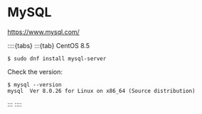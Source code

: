 # MySQL

<https://www.mysql.com/>

::::{tabs}
:::{tab} CentOS 8.5

```console
$ sudo dnf install mysql-server
```

Check the version:

```console
$ mysql --version
mysql  Ver 8.0.26 for Linux on x86_64 (Source distribution)
```

:::
::::
